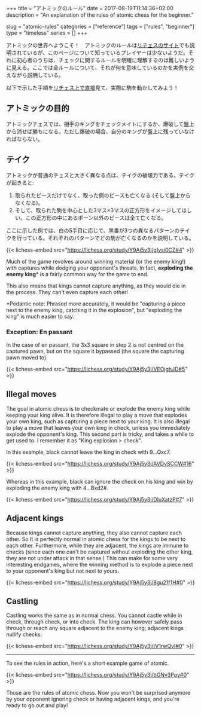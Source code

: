 +++
title = "アトミックのルール"
date = 2017-08-19T11:14:36+02:00
description = "An explanation of the rules of atomic chess for the beginner."

slug = "atomic-rules"
categories = ["reference"]
tags = ["rules", "beginner"]
type = "timeless"
series = []
+++

アトミックの世界へようこそ！　アトミックのルールは[リチェスのサイト](https://lichess.org/variant/atomic)でも説明されているが、このページについて知っているプレイヤーは少ないようだ。それに初心者のうちは、チェックに関するルールを明確に理解するのは難しいように見える。ここでは全ルールについて、それが何を意味しているのかを実例を交えながら説明している。<!--Welcome to atomic chess! The variant rules are also explained at [their own page on lichess](https://lichess.org/variant/atomic), but not many people know about that page, and the rules about checks may seem unclear at first. Presented here are all the rules with examples to show you what it all means.-->

以下で示した手順を[リチェス上で直接](https://lichess.org/study/Y9Aj5y3j/)見て、実際に駒を動かしてみよう！

## アトミックの目的 ##
アトミックチェスでは、相手のキングをチェックメイトにするか、爆破して盤上から消せば勝ちになる。ただし爆破の場合、自分のキングが盤上に残っていなければならない。<!--In atomic chess, you win by checkmating or exploding the enemy king, with your king remaining on the board.-->

## テイク ##

アトミックが普通のチェスと大きく異なる点は、テイクの破壊力である。テイクが起きると:<!--The most striking feature of atomic chess is the destructive power of captures. When a capture is played:-->

1. 取られたピースだけでなく、取った側のピースも亡くなる (そして盤上からなくなる)。
2. そして、取られた駒を中心とした3マス×3マスの正方形をイメージしてほしい。この正方形の中にあるポーン以外のピースは全て亡くなる。

ここに示した例では、白の5手目に応じて、黒番が3つの異なるパターンのテイクを行っている。それぞれのパターンでどの駒が亡くなるのかを説明している。<!--This example shows 3 different captures by black depending on white's 5th move, and explains which pieces die in each capture.-->

{{< lichess-embed src="https://lichess.org/study/Y9Aj5y3j/gIvsi0CZ#4" >}}


Much of the game revolves around winning material (or the enemy king!) with captures while dodging your opponent's threats. In fact, __exploding the enemy king__\* is a fairly common way for the game to end.

This also means that kings cannot capture anything, as they would die in the process. They can't even capture each other!

\*Pedantic note: Phrased more accurately, it would be "capturing a piece next to the enemy king, catching it in the explosion", but "exploding the king" is much easier to say.

### Exception: En passant ###
In the case of en passant, the 3x3 square in step 2 is not centred on the captured pawn, but on the square it bypassed (the square the capturing pawn moved to).

{{< lichess-embed src="https://lichess.org/study/Y9Aj5y3j/VEOjghJD#5" >}}


## Illegal moves ##

The goal in atomic chess is to checkmate or explode the enemy king while keeping your king alive. It is therefore illegal to play a move that explodes your own king, such as capturing a piece next to your king. It is also illegal to play a move that leaves your own king in check, unless you immediately explode the opponent's king.
This second part is tricky, and takes a while to get used to. I remember it as "King explosion \> check".

In this example, black cannot leave the king in check with 9...Qxc7.

{{< lichess-embed src="https://lichess.org/study/Y9Aj5y3j/AVDvSCCW#16" >}}

Whereas in this example, black can ignore the check on his king and win by exploding the enemy king with 4...Bxd2#.

{{< lichess-embed src="https://lichess.org/study/Y9Aj5y3j/DluXatzP#7" >}}


## Adjacent kings ##
Because kings cannot capture anything, they also cannot capture each other. So It is perfectly normal in atomic chess for the kings to be next to each other. Furthermore, while they are adjacent, the kings are immune to checks (since each one can't be captured without exploding the other king, they are not under attack in that sense.) This can make for some very interesting endgames, where the winning method is to explode a piece next to your opponent's king but not next to yours.

{{< lichess-embed src="https://lichess.org/study/Y9Aj5y3j/8gu21f1H#0" >}}


## Castling ##
Castling works the same as in normal chess. You cannot castle while in check, through check, or into check. The king can however safely pass through or reach any square adjacent to the enemy king; adjacent kings nullify checks.

{{< lichess-embed src="https://lichess.org/study/Y9Aj5y3j/tV1rwQvI#0" >}}

---------

To see the rules in action, here's a short example game of atomic.

{{< lichess-embed src="https://lichess.org/study/Y9Aj5y3j/bGNv3Ppy#0" >}}

Those are the rules of atomic chess. Now you won't be surprised anymore by your opponent ignoring check or having adjacent kings, and you're ready to go out and play!